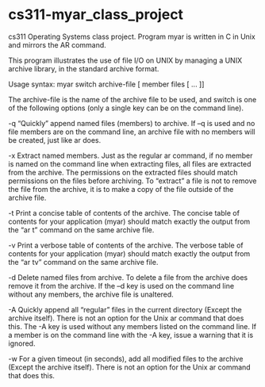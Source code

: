 # cs311-myar_class_project
cs311 Operating Systems class project. Program myar is written in C in Unix and mirrors the AR command.

This program illustrates the use of file I/O on UNIX by managing a UNIX archive library, in the standard archive format.

Usage syntax:
  myar switch archive-file [ member files [ ... ]]

The archive-file is the name of the archive file to be used, and switch is one of the following options (only a single key can be on
the command line).

-q 
“Quickly” append named files (members) to archive. If –q is used and no file members are on the command line, an archive file with no members will be created, just like ar does.

-x
Extract named members. Just as the regular ar command, if no member is named on the command line when extracting files, all files are extracted from the archive. The permissions on the extracted files should match permissions on the files before archiving. To
“extract” a file is not to remove the file from the archive, it is to make a copy of the file outside of the archive file.

-t
Print a concise table of contents of the archive. The concise table of contents for your application (myar) should match exactly the output from the “ar t” command on the same archive file.

-v
Print a verbose table of contents of the archive. The verbose table of contents for your application (myar) should match exactly the output from the “ar tv” command on the same archive file.

-d
Delete named files from archive. To delete a file from the archive does remove it from the archive. If the –d key is used on the command line without any members, the archive file is unaltered.

-A
Quickly append all “regular” files in the current directory (Except the archive itself). There is not an option for the Unix ar command that does this. The -A key is used without any members listed on the command line. If a member is on the command line with the -A key, issue a warning that it is ignored.

-w
For a given timeout (in seconds), add all modified files to the archive (Except the archive itself). There is not an option for the Unix ar command that does this. 
